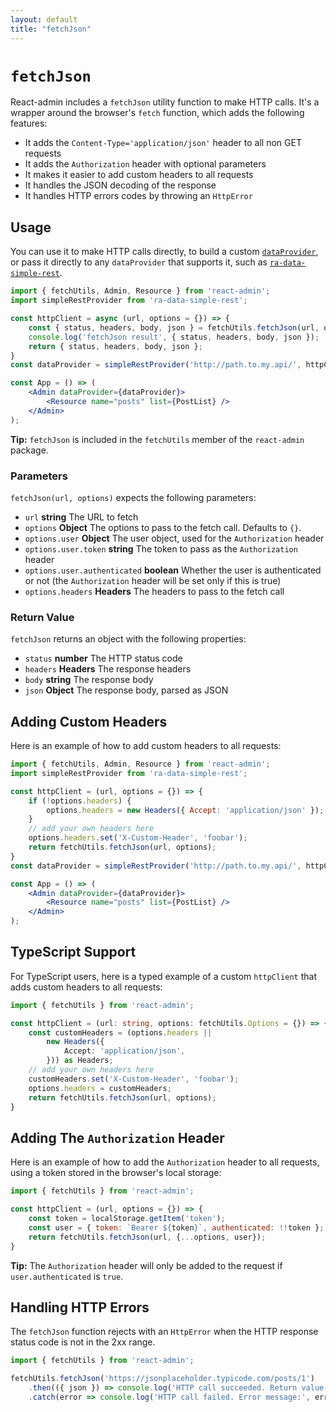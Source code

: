 ```yaml
---
layout: default
title: "fetchJson"
---
```


# `fetchJson`

React-admin includes a `fetchJson` utility function to make HTTP calls. It's a wrapper around the browser's `fetch` function, which adds the following features:

-   It adds the `Content-Type='application/json'` header to all non GET requests
-   It adds the `Authorization` header with optional parameters
-   It makes it easier to add custom headers to all requests
-   It handles the JSON decoding of the response
-   It handles HTTP errors codes by throwing an `HttpError`

## Usage

You can use it to make HTTP calls directly, to build a custom [`dataProvider`](./DataProviderIntroduction.md), or pass it directly to any `dataProvider` that supports it, such as [`ra-data-simple-rest`](https://github.com/marmelab/react-admin/tree/master/packages/ra-data-simple-rest).

```jsx
import { fetchUtils, Admin, Resource } from 'react-admin';
import simpleRestProvider from 'ra-data-simple-rest';

const httpClient = async (url, options = {}) => {
    const { status, headers, body, json } = fetchUtils.fetchJson(url, options);
    console.log('fetchJson result', { status, headers, body, json });
    return { status, headers, body, json };
}
const dataProvider = simpleRestProvider('http://path.to.my.api/', httpClient);

const App = () => (
    <Admin dataProvider={dataProvider}>
        <Resource name="posts" list={PostList} />
    </Admin>
);
```

**Tip:** `fetchJson` is included in the `fetchUtils` member of the `react-admin` package.

### Parameters

`fetchJson(url, options)` expects the following parameters:

-   `url` **string** The URL to fetch
-   `options` **Object** The options to pass to the fetch call. Defaults to `{}`.
-   `options.user` **Object** The user object, used for the `Authorization` header
-   `options.user.token` **string** The token to pass as the `Authorization` header
-   `options.user.authenticated` **boolean** Whether the user is authenticated or not (the `Authorization` header will be set only if this is true)
-   `options.headers` **Headers** The headers to pass to the fetch call

### Return Value

`fetchJson` returns an object with the following properties:

-   `status` **number** The HTTP status code
-   `headers` **Headers** The response headers
-   `body` **string** The response body
-   `json` **Object** The response body, parsed as JSON

## Adding Custom Headers

Here is an example of how to add custom headers to all requests:

```jsx
import { fetchUtils, Admin, Resource } from 'react-admin';
import simpleRestProvider from 'ra-data-simple-rest';

const httpClient = (url, options = {}) => {
    if (!options.headers) {
        options.headers = new Headers({ Accept: 'application/json' });
    }
    // add your own headers here
    options.headers.set('X-Custom-Header', 'foobar');
    return fetchUtils.fetchJson(url, options);
}
const dataProvider = simpleRestProvider('http://path.to.my.api/', httpClient);

const App = () => (
    <Admin dataProvider={dataProvider}>
        <Resource name="posts" list={PostList} />
    </Admin>
);
```

## TypeScript Support

For TypeScript users, here is a typed example of a custom `httpClient` that adds custom headers to all requests:

```ts
import { fetchUtils } from 'react-admin';

const httpClient = (url: string, options: fetchUtils.Options = {}) => {
    const customHeaders = (options.headers ||
        new Headers({
            Accept: 'application/json',
        })) as Headers;
    // add your own headers here
    customHeaders.set('X-Custom-Header', 'foobar');
    options.headers = customHeaders;
    return fetchUtils.fetchJson(url, options);
}
```

## Adding The `Authorization` Header

Here is an example of how to add the `Authorization` header to all requests, using a token stored in the browser's local storage:

```jsx
import { fetchUtils } from 'react-admin';

const httpClient = (url, options = {}) => {
    const token = localStorage.getItem('token');
    const user = { token: `Bearer ${token}`, authenticated: !!token };
    return fetchUtils.fetchJson(url, {...options, user});
}
```

**Tip:** The `Authorization` header will only be added to the request if `user.authenticated` is `true`.

## Handling HTTP Errors

The `fetchJson` function rejects with an `HttpError` when the HTTP response status code is not in the 2xx range.

```jsx
import { fetchUtils } from 'react-admin';

fetchUtils.fetchJson('https://jsonplaceholder.typicode.com/posts/1')
    .then(({ json }) => console.log('HTTP call succeeded. Return value:', json))
    .catch(error => console.log('HTTP call failed. Error message:', error));
```
